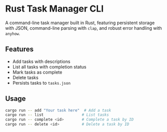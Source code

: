 # Rust Task Manager CLI

A command-line task manager built in Rust, featuring persistent storage with JSON, command-line parsing with `clap`, and robust error handling with `anyhow`.

## Features
- Add tasks with descriptions
- List all tasks with completion status
- Mark tasks as complete
- Delete tasks
- Persists tasks to `tasks.json`

## Usage
```bash
cargo run -- add "Your task here"  # Add a task
cargo run -- list                 # List tasks
cargo run -- complete <id>        # Complete a task by ID
cargo run -- delete <id>          # Delete a task by ID